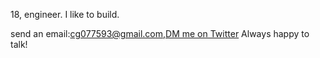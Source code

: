 18, engineer. I like to build.

send an email:cg077593@gmail.com,[DM me on Twitter](https://x.com/PPlatypussss) Always happy to talk!



